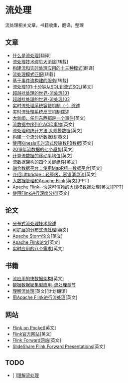 # 流处理
流处理相关文章，书籍收集，翻译，整理
## 文章
+ [什么是流处理](what-is-stream.md)[翻译]
+ [流处理技术缪见大消除](https://www.infoq.cn/article/2016/12/error-stream-proce-eliminate)[转载]
+ [构建流和实时处理应用的十三种模式](13-stream-processing-patterns-for-building-streaming-and-realtime-application.md)[翻译]
+ [流处理模式匹配](http://support.huawei.com/huaweiconnect/enterprise/huawei/m/ViewThread.html?tid=327735)[转载]
+ [基于事件流构建的服务](https://github.com/jasonGeng88/blog/blob/master/201706/event.md)[转载]
+ [流处理101:十分钟从SQL到流式SQL](https://wso2.com/library/articles/2018/02/stream-processing-101-from-sql-to-streaming-sql-in-ten-minutes/)[英文] 
+ [超越批处理的世界-流处理101](https://www.zhouyongyi.com/the-world-beyond-batch-streaming-101/)
+ [超越批处理的世界-流处理102](https://www.zhouyongyi.com/the-world-beyond-batch-streaming-102/)
+ [实时流处理系统容错机制（-）综述](https://blog.csdn.net/qq_21125183/article/details/80829483)
+ [实时流处理系统反压机制综述](https://blog.csdn.net/qq_21125183/article/details/80708142)
+ [大新闻，任何东西都是一个事件](https://blog.florimondmanca.com/breaking-news-everything-is-an-event)[英文]
+ [流数据中序列化ACID事物](https://www.ververica.com/blog/serializable-acid-transactions-on-streaming-data?hn)[英文]
+ [流处理和统计方法:大规模数据](https://bravenewgeek.com/stream-processing-and-probabilistic-methods/)[英文]
+ [构建一个流分析数据栈](https://medium.com/@henridf/building-a-streaming-analytics-data-stack-ea0641048661)[英文]
+ [使用Kinesis实时流式传输数PB数据](http://tech.adroll.com/blog/data/2015/06/26/kinesis.html)[英文]
+ [2019年流数据的七个趋势](https://www.upsolver.com/blog/top-7-trends-in-streaming-data-for-2019)[英文]
+ [计算流数据的移动平均值](https://dev.to/nestedsoftware/calculating-a-moving-average-on-streaming-data-5a7k)[英文]
+ [流数据架构的四个关键组件](https://www.upsolver.com/blog/streaming-data-architecture-key-components#utm_source=hackernews&utm_medium=referral)[英文]
+ [融合数据平台：使用MapR统一数据平台](https://softwareengineeringdaily.com/2018/11/09/converged-data-platform-unifying-streaming-data-using-mapr/)[英文]
+ [介绍Liftbridge：轻量级，容错消息流](https://bravenewgeek.com/introducing-liftbridge-lightweight-fault-tolerant-message-streams/)[英文]
+ [大数据管理和Apache Flink](http://helper.ipam.ucla.edu/publications/dmc2017/dmc2017_14072.pdf)[英文][PPT]
+ [Apache Flink--快速可信赖的大规模数据处理](http://events17.linuxfoundation.org/sites/events/files/slides/flink-apachecon2.pdf)[英文][PPT]
+ [使用Flink进行深度分析](https://acmsocc.github.io/2018/slides/socc18-slides-kunft.pdf)[英文]

## 论文
+ [分布式流处理技术综述](http://idke.ruc.edu.cn/publications/special%20issues/Big%20Data%20Management/Distributed%20Stream%20Processing%20A%20Survey.pdf)
+ [可扩展的分布式流处理](http://nms.csail.mit.edu/papers/CIDR_CRC.pdf)[英文]
+ [Apache Storm论文](https://cs.brown.edu/courses/cs227/archives/2015/papers/ss-storm.pdf)[英文]
+ [Apache Flink论文](http://asterios.katsifodimos.com/assets/publications/flink-deb.pdf)[英文]
+ [实时应用的八个需求](http://cs.brown.edu/~ugur/8rulesSigRec.pdf)[英文]

## 书籍
+ [流应用的快数据架构](https://learning.oreilly.com/library/view/fast-data-architectures/9781492038771/)[英文]
+ [数据数据密集型应用-流处理章节](https://vonng.gitbooks.io/ddia-cn/content/ch11.html)
+ [理解流处理](https://learning.oreilly.com/library/view/making-sense-of/9781492042563/)[英文][计划翻译]
+ [用Apache Flink进行流处理](https://www.oreilly.com/library/view/stream-processing-with/9781491974285/)[英文]

## 网站
+ [Flink on Pocket](https://getpocket.com/explore/flink)[英文]
+ [Flink官方网站](https://flink.apache.org/)[英文]
+ [Flink Forward网站](https://www.flink-forward.org/)[英文]
+ [SlideShare Flink Forward Presentations](https://www.slideshare.net/FlinkForward/presentations)[英文]

## TODO
+ [ ][理解流处理](making-sence-of-stream-processing/README.md)
